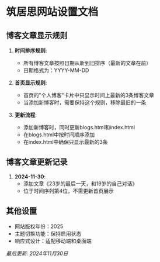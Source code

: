 # 筑居思网站设置文档

## 博客文章显示规则

1. **时间排序规则**:
   - 所有博客文章按照日期从新到旧排序（最新的文章在前）
   - 日期格式为：YYYY-MM-DD

2. **首页显示规则**:
   - 首页的"个人博客"卡片中只显示时间上最新的3条博客文章
   - 当添加新博客时，需要保持这个规则，移除最旧的一条

3. **更新流程**:
   - 添加新博客时，同时更新blogs.html和index.html
   - 在blogs.html中按时间顺序添加
   - 在index.html中确保只显示最新的3条

## 博客文章更新记录

1. **2024-11-30**: 
   - 添加文章《23岁的最后一天，和19岁的自己对话》
   - 位于时间序列第4位，不需更新首页展示

## 其他设置

- 网站版权年份：2025
- 主题切换功能：保持启用状态
- 响应式设计：适配移动端和桌面端

*最后更新: 2024年11月30日* 